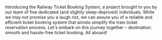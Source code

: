 Introducing the Railway Ticket Booking System, a project brought to you by our team
of five dedicated (and slightly sleep-deprived) individuals. While we may not promise
you a laugh riot, we can assure you of a reliable and efficient ticket booking system
that aimsto simplify the train ticket reservation process. Let's embark on this journey
together – destination: smooth and hassle-free ticket booking. All aboard!
